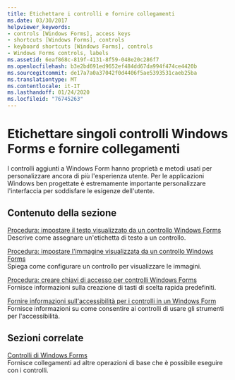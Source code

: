 ```yaml
---
title: Etichettare i controlli e fornire collegamenti
ms.date: 03/30/2017
helpviewer_keywords:
- controls [Windows Forms], access keys
- shortcuts [Windows Forms], controls
- keyboard shortcuts [Windows Forms], controls
- Windows Forms controls, labels
ms.assetid: 6eaf868c-819f-4131-8f59-048e20c286f7
ms.openlocfilehash: b3e2bd691ed9652ef484dd67da994f474ce4420b
ms.sourcegitcommit: de17a7a0a37042f0d4406f5ae5393531caeb25ba
ms.translationtype: MT
ms.contentlocale: it-IT
ms.lasthandoff: 01/24/2020
ms.locfileid: "76745263"
---
```

# <a name="label-individual-windows-forms-controls-and-provide-shortcuts"></a>Etichettare singoli controlli Windows Forms e fornire collegamenti

I controlli aggiunti a Windows Form hanno proprietà e metodi usati per personalizzare ancora di più l'esperienza utente. Per le applicazioni Windows ben progettate è estremamente importante personalizzare l'interfaccia per soddisfare le esigenze dell'utente.

## <a name="in-this-section"></a>Contenuto della sezione

[Procedura: impostare il testo visualizzato da un controllo Windows Forms](how-to-set-the-text-displayed-by-a-windows-forms-control.md)\
Descrive come assegnare un'etichetta di testo a un controllo.

[Procedura: impostare l'immagine visualizzata da un controllo Windows Forms](how-to-set-the-image-displayed-by-a-windows-forms-control.md)\
Spiega come configurare un controllo per visualizzare le immagini.

[Procedura: creare chiavi di accesso per controlli Windows Forms](how-to-create-access-keys-for-windows-forms-controls.md)\
Fornisce informazioni sulla creazione di tasti di scelta rapida predefiniti.

[Fornire informazioni sull'accessibilità per i controlli in un Windows Form](providing-accessibility-information-for-controls-on-a-windows-form.md)\
Fornisce informazioni su come consentire ai controlli di usare gli strumenti per l'accessibilità.

## <a name="related-sections"></a>Sezioni correlate

[Controlli di Windows Forms](index.md)\
Fornisce collegamenti ad altre operazioni di base che è possibile eseguire con i controlli.
